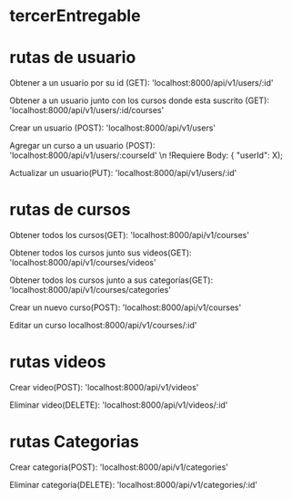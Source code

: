 # tercerEntregable

# rutas de usuario
Obtener a un usuario por su id (GET): 
'localhost:8000/api/v1/users/:id'

Obtener a un usuario junto con los cursos donde esta suscrito (GET):
'localhost:8000/api/v1/users/:id/courses'

Crear un usuario (POST):
'localhost:8000/api/v1/users'

Agregar un curso a un usuario (POST):
'localhost:8000/api/v1/users/:courseId' \n
!Requiere Body: { "userId": X);

Actualizar un usuario(PUT):
'localhost:8000/api/v1/users/:id'

# rutas de cursos
Obtener todos los cursos(GET):
'localhost:8000/api/v1/courses'

Obtener todos los cursos junto sus videos(GET):
'localhost:8000/api/v1/courses/videos'

Obtener todos los cursos junto a sus categorías(GET):
'localhost:8000/api/v1/courses/categories'

Crear un nuevo curso(POST):
'localhost:8000/api/v1/courses'

Editar un curso
localhost:8000/api/v1/courses/:id'

# rutas videos
Crear video(POST):
'localhost:8000/api/v1/videos'

Eliminar video(DELETE):
'localhost:8000/api/v1/videos/:id'

# rutas Categorias
Crear categoria(POST):
'localhost:8000/api/v1/categories'

Eliminar categoria(DELETE):
'localhost:8000/api/v1/categories/:id'
